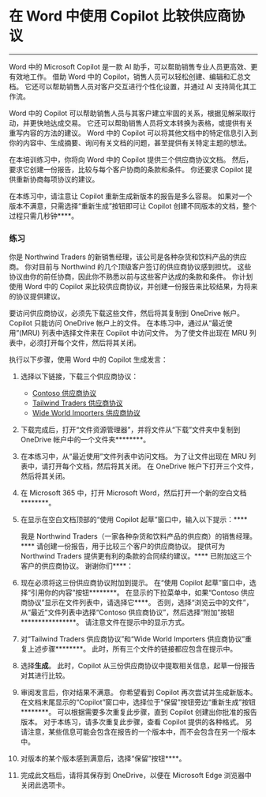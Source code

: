 
# 在 Word 中使用 Copilot 比较供应商协议
---
Word 中的 Microsoft Copilot 是一款 AI 助手，可以帮助销售专业人员更高效、更有效地工作。 借助 Word 中的 Copilot，销售人员可以轻松创建、编辑和汇总文档。 它还可以帮助销售人员对客户交互进行个性化设置，并通过 AI 支持简化其工作流。

Word 中的 Copilot 可以帮助销售人员与其客户建立牢固的关系，根据见解采取行动，并更快地达成交易。 它还可以帮助销售人员将文本转换为表格，或提供有关重写内容的方法的建议。 Word 中的 Copilot 可以将其他文档中的特定信息引入到你的内容中、生成摘要、询问有关文档的问题，甚至提供有关特定主题的想法。

在本培训练习中，你将向 Word 中的 Copilot 提供三个供应商协议文档。 然后，要求它创建一份报告，比较与每个客户协商的条款和条件。 你还要求 Copilot 提供重新协商每项协议的建议。

在本练习中，请注意让 Copilot 重新生成新版本的报告是多么容易。 如果对一个版本不满意，只需选择“重新生成”按钮即可让 Copilot 创建不同版本的文档，整个过程只需几秒钟****。

### 练习

你是 Northwind Traders 的新销售经理，该公司是各种杂货和饮料产品的供应商。 你对目前与 Northwind 的几个顶级客户签订的供应商协议感到担忧。 这些协议由你的前任协商，因此你不熟悉以前与这些客户达成的条款和条件。 你计划使用 Word 中的 Copilot 来比较供应商协议，并创建一份报告来比较结果，为将来的协议提供建议。

要访问供应商协议，必须先下载这些文件，然后将其复制到 OneDrive 帐户。 Copilot 只能访问 OneDrive 帐户上的文件。 在本练习中，通过从“最近使用”(MRU) 列表中选择文件来在 Copilot 中访问文件。 为了使文件出现在 MRU 列表中，必须打开每个文件，然后将其关闭。

执行以下步骤，使用 Word 中的 Copilot 生成发言：

1.  选择以下链接，下载三个供应商协议：
     -  [Contoso 供应商协议](https://go.microsoft.com/fwlink/?linkid=2268925)
     -  [Tailwind Traders 供应商协议](https://go.microsoft.com/fwlink/?linkid=2269128)
     -  [Wide World Importers 供应商协议](https://go.microsoft.com/fwlink/?linkid=2269129)
2.  下载完成后，打开“文件资源管理器”，并将文件从“下载”文件夹中复制到 OneDrive 帐户中的一个文件夹********。
3.  在本练习中，从“最近使用”文件列表中访问文档。 为了让文件出现在 MRU 列表中，请打开每个文档，然后将其关闭。 在 OneDrive 帐户下打开三个文件，然后将其关闭。
4.  在 Microsoft 365 中，打开 Microsoft Word，然后打开一个新的空白文档********。
5.  在显示在空白文档顶部的“使用 Copilot 起草”窗口中，输入以下提示：****
    
    我是 Northwind Traders（一家各种杂货和饮料产品的供应商）的销售经理。**** 请创建一份报告，用于比较三个客户的供应商协议。 提供可为 Northwind Traders 提供更有利的条款的合同续约建议。**** 已附加这三个客户的供应商协议。 谢谢你们****：
6.  现在必须将这三份供应商协议附加到提示。 在“使用 Copilot 起草”窗口中，选择“引用你的内容”按钮********。 在显示的下拉菜单中，如果“Contoso 供应商协议”显示在文件列表中，请选择它****。 否则，选择“浏览云中的文件”，从“最近”文件列表中选择“Contoso 供应商协议”，然后选择“附加”按钮****************。 请注意文件在提示中的显示方式。
7.  对“Tailwind Traders 供应商协议”和“Wide World Importers 供应商协议”重复上述步骤********。 此时，所有三个文件的链接都应包含在提示中。
8.  选择**生成**。 此时，Copilot 从三份供应商协议中提取相关信息，起草一份报告对其进行比较。
9.  审阅发言后，你对结果不满意。 你希望看到 Copilot 再次尝试并生成新版本。 在文档末尾显示的“Copilot”窗口中，选择位于“保留”按钮旁边“重新生成”按钮********。 可以根据需要多次重复此步骤，直到 Copilot 创建出你批准的报告版本。 对于本练习，请多次重复此步骤，查看 Copilot 提供的各种格式。 另请注意，某些信息可能会包含在报告的一个版本中，而不会包含在另一个版本中。
10. 对版本的某个版本感到满意后，选择“保留”按钮****。
11. 完成此文档后，请将其保存到 OneDrive，以便在 Microsoft Edge 浏览器中关闭此选项卡。
